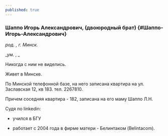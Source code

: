 ```yaml
---
published: true
---
```


### Шаппо Игорь Александрович, (двоюродный брат) {#Шаппо-Игорь-Александрович}

_род. , г. Минск._

_ум. , _

Никогда с ним не виделись.

Живет в Минске.

По Минской телефонной базе, на него записана квартира на ул. Заславская 12, кв 183. тел. 2267810.

Причем соседняя квартира - 182, записана на его маму Шаппо Л.Н.

Судя по linkedin:

- учился в БГУ

- работает с 2004 года в фирме матери - Белинтаком (Belintacom).

